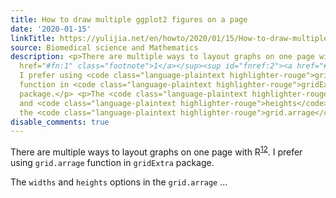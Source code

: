 ```yaml
---
title: How to draw multiple ggplot2 figures on a page
date: '2020-01-15'
linkTitle: https://yulijia.net/en/howto/2020/01/15/How-to-draw-multiple-ggplot2-figures-on-a-page.html
source: Biomedical science and Mathematics
description: <p>There are multiple ways to layout graphs on one page with R<sup id="fnref:1"><a
  href="#fn:1" class="footnote">1</a></sup><sup id="fnref:2"><a href="#fn:2" class="footnote">2</a></sup>.
  I prefer using <code class="language-plaintext highlighter-rouge">grid.arrage</code>
  function in <code class="language-plaintext highlighter-rouge">gridExtra</code>
  package.</p> <p>The <code class="language-plaintext highlighter-rouge">widths</code>
  and <code class="language-plaintext highlighter-rouge">heights</code> options in
  the <code class="language-plaintext highlighter-rouge">grid.arrage</code> ...
disable_comments: true
---
```

<p>There are multiple ways to layout graphs on one page with R<sup id="fnref:1"><a href="#fn:1" class="footnote">1</a></sup><sup id="fnref:2"><a href="#fn:2" class="footnote">2</a></sup>. I prefer using <code class="language-plaintext highlighter-rouge">grid.arrage</code> function in <code class="language-plaintext highlighter-rouge">gridExtra</code> package.</p> <p>The <code class="language-plaintext highlighter-rouge">widths</code> and <code class="language-plaintext highlighter-rouge">heights</code> options in the <code class="language-plaintext highlighter-rouge">grid.arrage</code> ...